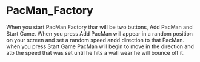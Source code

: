# PacMan_Factory
When you start PacMan Factory thar will be two buttons, Add PacMan and Start Game. When you press Add PacMan will appear in a random position on your screen and set a random speed andd direction to that PacMan. when you press Start Game PacMan will begin to move in the direction and atb the speed that was set until he hits a wall wear he will bounce off it. 
